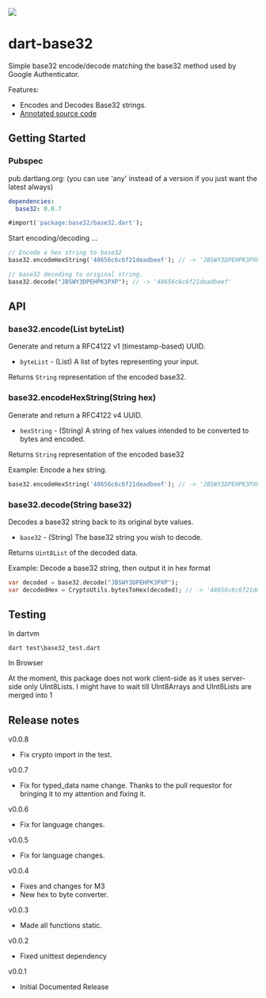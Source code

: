 [![](https://drone.io/github.com/daegalus/dart-base32/status.png)](https://drone.io/github.com/daegalus/dart-base32/latest)

# dart-base32

Simple base32 encode/decode matching the base32 method used by Google Authenticator.

Features:

* Encodes and Decodes Base32 strings.
* [Annotated source code](http://daegalus.github.com/annotated/dart-base32/base32/base32.html)

## Getting Started

### Pubspec

pub.dartlang.org: (you can use 'any' instead of a version if you just want the latest always)
```yaml
dependencies:
  base32: 0.0.7
```

```dart
#import('package:base32/base32.dart');
```

Start encoding/decoding ...

```dart
// Encode a hex string to base32
base32.encodeHexString('48656c6c6f21deadbeef'); // -> 'JBSWY3DPEHPK3PXP'

// base32 decoding to original string.
base32.decode("JBSWY3DPEHPK3PXP"); // -> '48656c6c6f21deadbeef'
```

## API

### base32.encode(List byteList)

Generate and return a RFC4122 v1 (timestamp-based) UUID.

* `byteList` - (List) A list of bytes representing your input.

Returns `String` representation of the encoded base32.

### base32.encodeHexString(String hex)

Generate and return a RFC4122 v4 UUID.

* `hexString` - (String) A string of hex values intended to be converted to bytes and encoded.

Returns `String` representation of the encoded base32

Example: Encode a hex string.

```dart
base32.encodeHexString('48656c6c6f21deadbeef'); // -> 'JBSWY3DPEHPK3PXP'
```

### base32.decode(String base32)

Decodes a base32 string back to its original byte values.

* `base32` - (String) The base32 string you wish to decode.

Returns `Uint8List` of the decoded data.

Example: Decode a base32 string, then output it in hex format

```dart
var decoded = base32.decode("JBSWY3DPEHPK3PXP");
var decodedHex = CryptoUtils.bytesToHex(decoded); // -> '48656c6c6f21deadbeef'
```

## Testing

In dartvm

```
dart test\base32_test.dart
```

In Browser

At the moment, this package does not work client-side as it uses server-side only UInt8Lists. I might have to wait till UInt8Arrays and UInt8Lists are merged into 1

## Release notes
v0.0.8
- Fix crypto import in the test.

v0.0.7
- Fix for typed_data name change. Thanks to the pull requestor for bringing it to my attention and fixing it.

v0.0.6
- Fix for language changes.

v0.0.5
- Fix for language changes.

v0.0.4
- Fixes and changes for M3
- New hex to byte converter.

v0.0.3
- Made all functions static.

v0.0.2
- Fixed unittest dependency

v0.0.1
- Initial Documented Release
